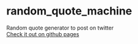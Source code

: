 # random_quote_machine
Random quote generator to post on twitter  
[Check it out on github pages](https://santiagopemo.github.io/random_quote_machine/)
